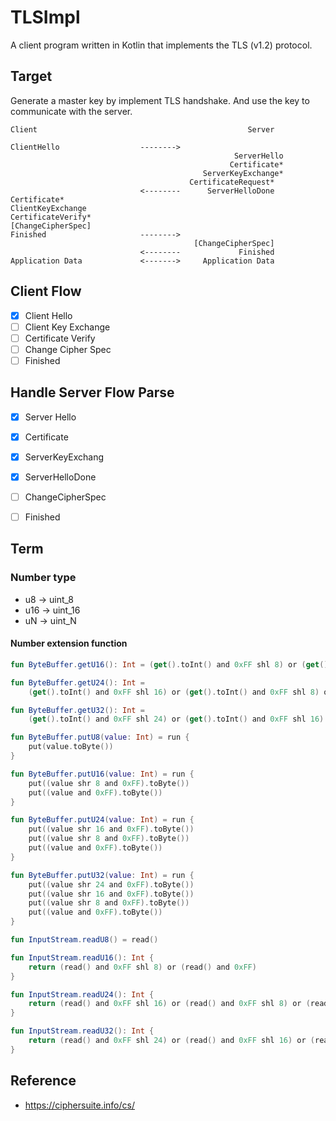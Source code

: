 # TLSImpl

A client program written in Kotlin that implements the TLS (v1.2) protocol.

## Target

Generate a master key by implement TLS handshake. And use the key to communicate with the server.

```
Client                                               Server

ClientHello                  -------->
                                                  ServerHello
                                                 Certificate*
                                           ServerKeyExchange*
                                        CertificateRequest*
                             <--------      ServerHelloDone
Certificate*
ClientKeyExchange
CertificateVerify*
[ChangeCipherSpec]
Finished                     -------->
                                         [ChangeCipherSpec]
                             <--------             Finished
Application Data             <------->     Application Data
```

## Client Flow

- [x] Client Hello
- [ ] Client Key Exchange
- [ ] Certificate Verify
- [ ] Change Cipher Spec
- [ ] Finished

## Handle Server Flow Parse

- [x] Server Hello
- [x] Certificate
- [x] ServerKeyExchang
- [x] ServerHelloDone
- [ ] ChangeCipherSpec
- [ ] Finished


## Term

### Number type

- u8 -> uint_8
- u16 -> uint_16
- uN -> uint_N

#### Number extension function

```kotlin
fun ByteBuffer.getU16(): Int = (get().toInt() and 0xFF shl 8) or (get().toInt() and 0xFF)

fun ByteBuffer.getU24(): Int =
    (get().toInt() and 0xFF shl 16) or (get().toInt() and 0xFF shl 8) or (get().toInt() and 0xFF)

fun ByteBuffer.getU32(): Int =
    (get().toInt() and 0xFF shl 24) or (get().toInt() and 0xFF shl 16) or (get().toInt() and 0xFF shl 8) or (get().toInt() and 0xFF)

fun ByteBuffer.putU8(value: Int) = run {
    put(value.toByte())
}

fun ByteBuffer.putU16(value: Int) = run {
    put((value shr 8 and 0xFF).toByte())
    put((value and 0xFF).toByte())
}

fun ByteBuffer.putU24(value: Int) = run {
    put((value shr 16 and 0xFF).toByte())
    put((value shr 8 and 0xFF).toByte())
    put((value and 0xFF).toByte())
}

fun ByteBuffer.putU32(value: Int) = run {
    put((value shr 24 and 0xFF).toByte())
    put((value shr 16 and 0xFF).toByte())
    put((value shr 8 and 0xFF).toByte())
    put((value and 0xFF).toByte())
}

fun InputStream.readU8() = read()

fun InputStream.readU16(): Int {
    return (read() and 0xFF shl 8) or (read() and 0xFF)
}

fun InputStream.readU24(): Int {
    return (read() and 0xFF shl 16) or (read() and 0xFF shl 8) or (read() and 0xFF)
}

fun InputStream.readU32(): Int {
    return (read() and 0xFF shl 24) or (read() and 0xFF shl 16) or (read() and 0xFF shl 8) or (read() and 0xFF)
}
```

## Reference

- https://ciphersuite.info/cs/
